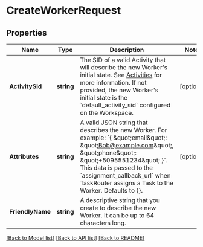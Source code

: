 # CreateWorkerRequest

## Properties

Name | Type | Description | Notes
------------ | ------------- | ------------- | -------------
**ActivitySid** | **string** | The SID of a valid Activity that will describe the new Worker&#39;s initial state. See [Activities](https://www.twilio.com/docs/taskrouter/api/activity) for more information. If not provided, the new Worker&#39;s initial state is the &#x60;default_activity_sid&#x60; configured on the Workspace. | [optional] 
**Attributes** | **string** | A valid JSON string that describes the new Worker. For example: &#x60;{ \&quot;email\&quot;: \&quot;Bob@example.com\&quot;, \&quot;phone\&quot;: \&quot;+5095551234\&quot; }&#x60;. This data is passed to the &#x60;assignment_callback_url&#x60; when TaskRouter assigns a Task to the Worker. Defaults to {}. | [optional] 
**FriendlyName** | **string** | A descriptive string that you create to describe the new Worker. It can be up to 64 characters long. | 

[[Back to Model list]](../README.md#documentation-for-models) [[Back to API list]](../README.md#documentation-for-api-endpoints) [[Back to README]](../README.md)


